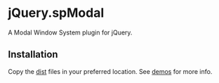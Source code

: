 # jQuery.spModal

A Modal Window System plugin for jQuery.

## Installation
Copy the [dist](dist) files in your preferred location. See [demos](demos) for more info.

[dist]:/soloproyectos/jquery.modal/tree/master/dist
[demos]:/soloproyectos/jquery.modal/tree/master/demos

